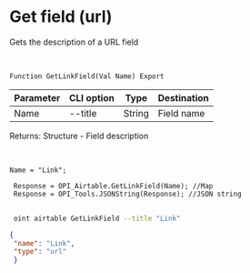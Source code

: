 ﻿---
sidebar_position: 10
---

# Get field (url)
 Gets the description of a URL field


<br/>


`Function GetLinkField(Val Name) Export`

 | Parameter | CLI option | Type | Destination |
 |-|-|-|-|
 | Name | --title | String | Field name |

 
 Returns: Structure - Field description

<br/>




```bsl title="Code example"
Name = "Link";
 
 Response = OPI_Airtable.GetLinkField(Name); //Map
 Response = OPI_Tools.JSONString(Response); //JSON string
```
	


```sh title="CLI command example"
 
 oint airtable GetLinkField --title "Link"

```

```json title="Result"
{
 "name": "Link",
 "type": "url"
 }
```
